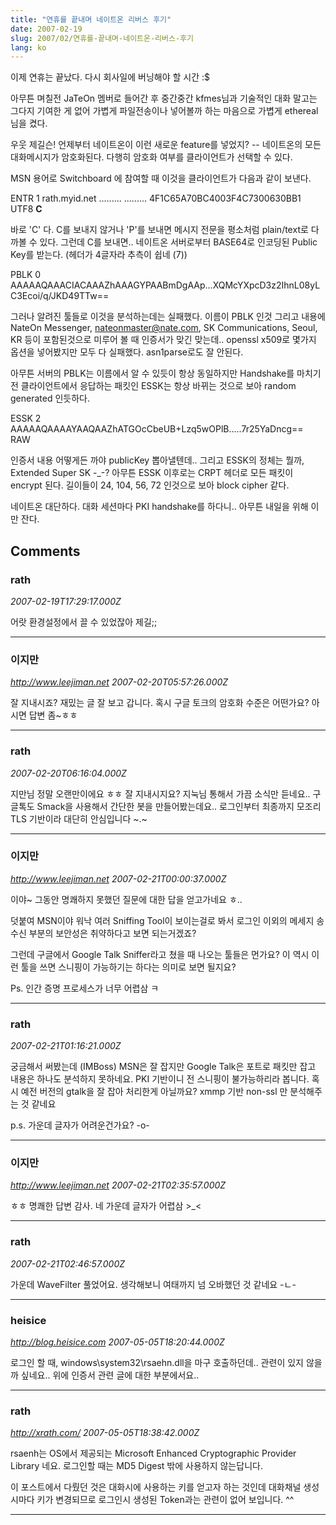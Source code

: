 ```yaml
---
title: "연휴를 끝내며 네이트온 리버스 후기"
date: 2007-02-19
slug: 2007/02/연휴를-끝내며-네이트온-리버스-후기
lang: ko
---
```


이제 연휴는 끝났다. 다시 회사일에 버닝해야 할 시간 :$

아무튼 며칠전 JaTeOn 멤버로 들어간 후 중간중간 kfmes님과 기술적인 대화 말고는 
그다지 기여한 게 없어 가볍게 파일전송이나 넣어볼까 하는 마음으로 가볍게 ethereal님을 켰다.

우웃 제길슨! 언제부터 네이트온이 이런 새로운 feature를 넣었지? --
네이트온의 모든 대화메시지가 암호화된다. 다행히 암호화 여부를 클라이언트가 선택할 수 있다.

MSN 용어로 Switchboard 에 참여할 때 이것을 클라이언트가 다음과 같이 보낸다.

ENTR 1 rath.myid.net ......... ......... 4F1C65A70BC4003F4C7300630BB1 UTF8 **C**

바로 'C' 다. C를 보내지 않거나 'P'를 보내면 메시지 전문을 평소처럼 plain/text로 다 까볼 수 있다. 
그런데 C를 보내면.. 네이트온 서버로부터 BASE64로 인코딩된 Public Key를 받는다. (헤더가 4글자라 추측이 쉽네 (7))

PBLK 0 AAAAAQAAACIACAAAZhAAAGYPAABmDgAAp...XQMcYXpcD3z2IhnL08yLC3Ecoi/q/JKD49TTw==

그러나 알려진 툴들로 이것을 분석하는데는 실패했다. 이름이 PBLK 인것 그리고 내용에 NateOn Messenger, nateonmaster@nate.com, SK Communications, Seoul, KR 등이 포함된것으로 미루어 볼 때 인증서가 맞긴 맞는데.. openssl x509로 몇가지 옵션을 넣어봤지만 모두 다 실패했다. asn1parse로도 잘 안된다.

아무튼 서버의 PBLK는 이름에서 알 수 있듯이 항상 동일하지만 Handshake를 마치기 전 클라이언트에서 응답하는 패킷인 ESSK는 항상 바뀌는 것으로 보아 random generated 인듯하다.

ESSK 2 AAAAAQAAAAYAAQAAZhATGOcCbeUB+Lzq5wOPlB.....7r25YaDncg== RAW

인증서 내용 어떻게든 까야 publicKey 뽑아낼텐데.. 그리고 ESSK의 정체는 뭘까, Extended Super SK -_-?
아무튼 ESSK 이후로는 CRPT 헤더로 모든 패킷이 encrypt 된다. 길이들이 24, 104, 56, 72 인것으로 보아 block cipher 같다. 

네이트온 대단하다. 대화 세션마다 PKI handshake를 하다니..  아무튼 내일을 위해 이만 잔다.

## Comments

### rath
*2007-02-19T17:29:17.000Z*

어랏 환경설정에서 끌 수 있었잖아 제길;;

---

### 이지만
*http://www.leejiman.net*
*2007-02-20T05:57:26.000Z*

잘 지내시죠? 재밌는 글 잘 보고 갑니다. 혹시 구글 토크의 암호화 수준은 어떤가요? 아시면 답변 좀~ㅎㅎ

---

### rath
*2007-02-20T06:16:04.000Z*

지만님 정말 오랜만이에요 ㅎㅎ 잘 지내시지요? 지눅님 통해서 가끔 소식만 듣네요..
구글톡도 Smack을 사용해서 간단한 봇을 만들어봤는데요.. 로그인부터 최종까지 모조리 TLS 기반이라 대단히 안심입니다 ~.~

---

### 이지만
*http://www.leejiman.net*
*2007-02-21T00:00:37.000Z*

이야~ 그동안 명쾌하지 못했던 질문에 대한 답을 얻고가네요 ㅎ..

덧붙여 MSN이야 워낙 여러 Sniffing Tool이 보이는걸로 봐서 로그인 이외의 메세지 송수신 부분의 보안성은 취약하다고 보면 되는거겠죠?

그런데 구글에서 Google Talk Sniffer라고 쳤을 때 나오는 툴들은 먼가요? 이 역시 이런 툴을 쓰면 스니핑이 가능하기는 하다는 의미로 보면 될지요?

Ps. 인간 증명 프로세스가 너무 어렵삼 ㅋ

---

### rath
*2007-02-21T01:16:21.000Z*

궁금해서 써봤는데 (IMBoss) MSN은 잘 잡지만 Google Talk은 포트로 패킷만 잡고 내용은 하나도 분석하지 못하네요. PKI 기반이니 전 스니핑이 불가능하리라 봅니다.
혹시 예전 버전의 gtalk을 잘 잡아 처리한게 아닐까요? xmmp 기반 non-ssl 만 분석해주는 것 같네요

p.s. 가운데 글자가 어려운건가요? -o-

---

### 이지만
*http://www.leejiman.net*
*2007-02-21T02:35:57.000Z*

ㅎㅎ 명쾌한 답변 감사. 네 가운데 글자가 어렵삼 >_<

---

### rath
*2007-02-21T02:46:57.000Z*

가운데 WaveFilter 풀었어요. 생각해보니 여태까지 넘 오바했던 것 같네요 -ㄴ-

---

### heisice
*http://blog.heisice.com*
*2007-05-05T18:20:44.000Z*

로그인 할 때, windows\system32\rsaehn.dll을 마구 호출하던데.. 관련이 있지 않을까 싶네요.. 위에 인증서 관련 글에 대한 부분에서요..

---

### rath
*http://xrath.com/*
*2007-05-05T18:38:42.000Z*

rsaenh는 OS에서 제공되는 Microsoft Enhanced Cryptographic Provider Library 네요. 로그인할 때는 MD5 Digest 밖에 사용하지 않는답니다.

이 포스트에서 다뤘던 것은 대화시에 사용하는 키를 얻고자 하는 것인데
대화채널 생성시마다 키가 변경되므로 로그인시 생성된 Token과는 관련이 없어 보입니다. ^^

---

